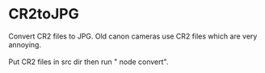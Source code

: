 # CR2toJPG
Convert CR2 files to JPG. Old canon cameras use CR2 files which are very annoying.<br />
<br />
Put CR2 files in src dir then run " node convert".
